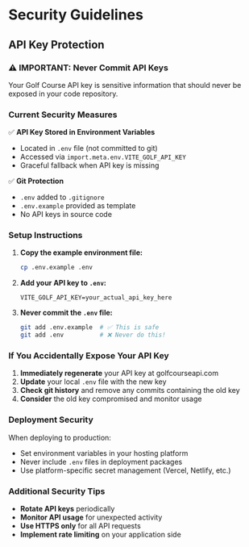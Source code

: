 # Security Guidelines

## API Key Protection

### ⚠️ IMPORTANT: Never Commit API Keys

Your Golf Course API key is sensitive information that should never be exposed in your code repository.

### Current Security Measures

✅ **API Key Stored in Environment Variables**
- Located in `.env` file (not committed to git)
- Accessed via `import.meta.env.VITE_GOLF_API_KEY`
- Graceful fallback when API key is missing

✅ **Git Protection**
- `.env` added to `.gitignore`
- `.env.example` provided as template
- No API keys in source code

### Setup Instructions

1. **Copy the example environment file:**
   ```bash
   cp .env.example .env
   ```

2. **Add your API key to `.env`:**
   ```
   VITE_GOLF_API_KEY=your_actual_api_key_here
   ```

3. **Never commit the `.env` file:**
   ```bash
   git add .env.example  # ✅ This is safe
   git add .env          # ❌ Never do this!
   ```

### If You Accidentally Expose Your API Key

1. **Immediately regenerate** your API key at golfcourseapi.com
2. **Update** your local `.env` file with the new key
3. **Check git history** and remove any commits containing the old key
4. **Consider** the old key compromised and monitor usage

### Deployment Security

When deploying to production:
- Set environment variables in your hosting platform
- Never include `.env` files in deployment packages
- Use platform-specific secret management (Vercel, Netlify, etc.)

### Additional Security Tips

- **Rotate API keys** periodically
- **Monitor API usage** for unexpected activity
- **Use HTTPS only** for all API requests
- **Implement rate limiting** on your application side